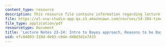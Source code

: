 ```yaml
---
content_type: resource
description: This resource file contains information regarding lecture 23-24.
file: https://ol-ocw-studio-app-qa.s3.amazonaws.com/courses/14-384-time-series-analysis-fall-2013/efc84003319dde93c94ed48d3d1e7433_MIT14_384F13_lec23and24.pdf
file_type: application/pdf
resourcetype: Document
title: 'Lecture Notes 23-24: Intro to Bayes approach, Reasons to be Bayesian'
uid: efc84003-319d-de93-c94e-d48d3d1e7433
---
```


